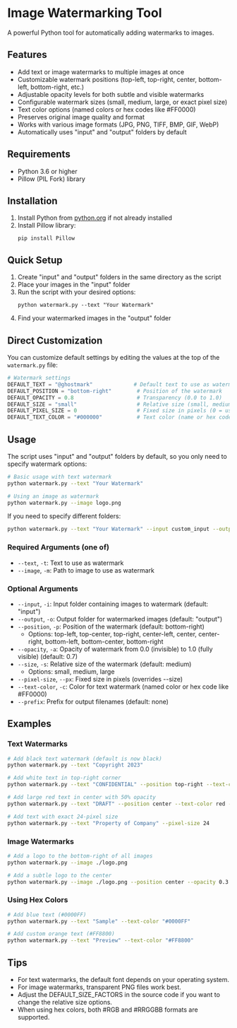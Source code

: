 # Image Watermarking Tool

A powerful Python tool for automatically adding watermarks to images.

## Features

- Add text or image watermarks to multiple images at once
- Customizable watermark positions (top-left, top-right, center, bottom-left, bottom-right, etc.)
- Adjustable opacity levels for both subtle and visible watermarks
- Configurable watermark sizes (small, medium, large, or exact pixel size)
- Text color options (named colors or hex codes like #FF0000)
- Preserves original image quality and format
- Works with various image formats (JPG, PNG, TIFF, BMP, GIF, WebP)
- Automatically uses "input" and "output" folders by default

## Requirements

- Python 3.6 or higher
- Pillow (PIL Fork) library

## Installation

1. Install Python from [python.org](https://python.org) if not already installed
2. Install Pillow library:
   ```
   pip install Pillow
   ```

## Quick Setup

1. Create "input" and "output" folders in the same directory as the script
2. Place your images in the "input" folder
3. Run the script with your desired options:
   ```
   python watermark.py --text "Your Watermark"
   ```
4. Find your watermarked images in the "output" folder

## Direct Customization

You can customize default settings by editing the values at the top of the `watermark.py` file:

```python
# Watermark settings
DEFAULT_TEXT = "@ghostmark"             # Default text to use as watermark
DEFAULT_POSITION = "bottom-right"        # Position of the watermark
DEFAULT_OPACITY = 0.8                    # Transparency (0.0 to 1.0)
DEFAULT_SIZE = "small"                   # Relative size (small, medium, large)
DEFAULT_PIXEL_SIZE = 0                   # Fixed size in pixels (0 = use relative sizing)
DEFAULT_TEXT_COLOR = "#000000"           # Text color (name or hex code)
```

## Usage

The script uses "input" and "output" folders by default, so you only need to specify watermark options:

```bash
# Basic usage with text watermark
python watermark.py --text "Your Watermark"

# Using an image as watermark
python watermark.py --image logo.png
```

If you need to specify different folders:

```bash
python watermark.py --text "Your Watermark" --input custom_input --output custom_output
```

### Required Arguments (one of)

- `--text`, `-t`: Text to use as watermark
- `--image`, `-m`: Path to image to use as watermark

### Optional Arguments

- `--input`, `-i`: Input folder containing images to watermark (default: "input")
- `--output`, `-o`: Output folder for watermarked images (default: "output")
- `--position`, `-p`: Position of the watermark (default: bottom-right)
  - Options: top-left, top-center, top-right, center-left, center, center-right, bottom-left, bottom-center, bottom-right
- `--opacity`, `-a`: Opacity of watermark from 0.0 (invisible) to 1.0 (fully visible) (default: 0.7)
- `--size`, `-s`: Relative size of the watermark (default: medium)
  - Options: small, medium, large
- `--pixel-size`, `--px`: Fixed size in pixels (overrides --size)
- `--text-color`, `-c`: Color for text watermark (named color or hex code like #FF0000)
- `--prefix`: Prefix for output filenames (default: none)

## Examples

### Text Watermarks

```bash
# Add black text watermark (default is now black)
python watermark.py --text "Copyright 2023"

# Add white text in top-right corner
python watermark.py --text "CONFIDENTIAL" --position top-right --text-color white

# Add large red text in center with 50% opacity
python watermark.py --text "DRAFT" --position center --text-color red --opacity 0.5 --size large

# Add text with exact 24-pixel size
python watermark.py --text "Property of Company" --pixel-size 24
```

### Image Watermarks

```bash
# Add a logo to the bottom-right of all images
python watermark.py --image ./logo.png

# Add a subtle logo to the center
python watermark.py --image ./logo.png --position center --opacity 0.3 --size small
```

### Using Hex Colors

```bash
# Add blue text (#0000FF)
python watermark.py --text "Sample" --text-color "#0000FF"

# Add custom orange text (#FF8800)
python watermark.py --text "Preview" --text-color "#FF8800"
```

## Tips

- For text watermarks, the default font depends on your operating system.
- For image watermarks, transparent PNG files work best.
- Adjust the DEFAULT_SIZE_FACTORS in the source code if you want to change the relative size options.
- When using hex colors, both #RGB and #RRGGBB formats are supported. 